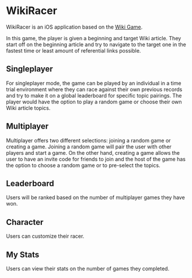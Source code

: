 # WikiRacer #

WikiRacer is an iOS application based on the [Wiki Game](https://en.wikipedia.org/wiki/Wikipedia:Wiki_Game "Wiki Game title"). 

In this game, the player is given a beginning and target Wiki article. They start off on the beginning article and try to navigate to the target one in the fastest time or least amount of referential links possible.

## Singleplayer ##

For singleplayer mode, the game can be played by an individual in a time trial environment where they can race against their own previous records and try to make it on a global leaderboard for specific topic pairings. The player would have the option to play a random game or choose their own Wiki article topics.

## Multiplayer ##

Multiplayer offers two different selections: joining a random game or creating a game. Joining a random game will pair the user with other players and start a game. On the other hand, creating a game allows the user to have an invite code for friends to join and the host of the game has the option to choose a random game or to pre-select the topics. 

## Leaderboard ##

Users will be ranked based on the number of multiplayer games they have won.

## Character ##

Users can customize their racer.

## My Stats ##

Users can view their stats on the number of games they completed.
